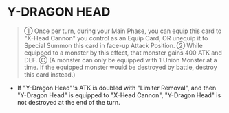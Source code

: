 
# Y-DRAGON HEAD  
> ① Once per turn, during your Main Phase, you can equip this card to "X-Head Cannon" you control as an Equip Card, OR unequip it to Special Summon this card in face-up Attack Position. ② While equipped to a monster by this effect, that monster gains 400 ATK and DEF. Ⓒ (A monster can only be equipped with 1 Union Monster at a time. If the equipped monster would be destroyed by battle, destroy this card instead.)

*   If "Y-Dragon Head"'s ATK is doubled with "Limiter Removal", and then "Y-Dragon Head" is equipped to "X-Head Cannon", "Y-Dragon Head" is not destroyed at the end of the turn.

  